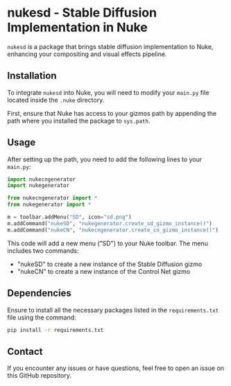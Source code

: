 # nukesd - Stable Diffusion Implementation in Nuke

`nukesd` is a package that brings stable diffusion implementation to Nuke, enhancing your compositing and visual effects pipeline.

## Installation

To integrate `nukesd` into Nuke, you will need to modify your `main.py` file located inside the `.nuke` directory.

First, ensure that Nuke has access to your gizmos path by appending the path where you installed the package to `sys.path`.

## Usage

After setting up the path, you need to add the following lines to your `main.py`:

```python
import nukecngenerator
import nukegenerator

from nukecngenerator import *
from nukegenerator import *

m = toolbar.addMenu("SD", icon="sd.png")
m.addCommand("nukeSD", "nukegenerator.create_sd_gizmo_instance()")
m.addCommand("nukeCN", "nukecngenerator.create_cn_gizmo_instance()")
```
This code will add a new menu ("SD") to your Nuke toolbar. The menu includes two commands:
- "nukeSD" to create a new instance of the Stable Diffusion gizmo
- "nukeCN" to create a new instance of the Control Net gizmo

## Dependencies
Ensure to install all the necessary packages listed in the `requirements.txt` file using the command:

```bash
pip install -r requirements.txt
```

## Contact
If you encounter any issues or have questions, feel free to open an issue on this GitHub repository.
